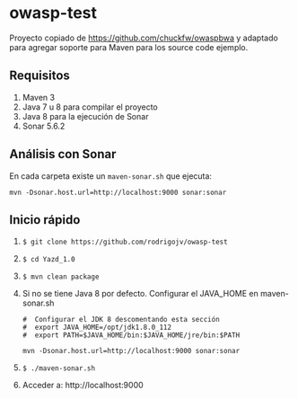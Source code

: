 # owasp-test

Proyecto copiado de https://github.com/chuckfw/owaspbwa y adaptado para agregar soporte para Maven para los source code ejemplo.

## Requisitos

1. Maven 3
2. Java 7 u 8 para compilar el proyecto
3. Java 8 para la ejecución de Sonar
3. Sonar 5.6.2

## Análisis con Sonar

En cada carpeta existe un `maven-sonar.sh` que ejecuta: 

```
mvn -Dsonar.host.url=http://localhost:9000 sonar:sonar
```

## Inicio rápido

1. `$ git clone https://github.com/rodrigojv/owasp-test` 
2. `$ cd Yazd_1.0`
3. `$ mvn clean package`
4. Si no se tiene Java 8 por defecto. Configurar el JAVA_HOME en maven-sonar.sh
   
   ```
   #  Configurar el JDK 8 descomentando esta sección
   #  export JAVA_HOME=/opt/jdk1.8.0_112
   #  export PATH=$JAVA_HOME/bin:$JAVA_HOME/jre/bin:$PATH
   
   mvn -Dsonar.host.url=http://localhost:9000 sonar:sonar

   ```
5. `$ ./maven-sonar.sh`
6. Acceder a: http://localhost:9000